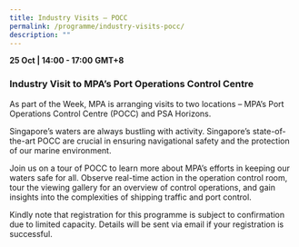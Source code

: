 ```yaml
---
title: Industry Visits – POCC
permalink: /programme/industry-visits-pocc/
description: ""
---
```

<div>
  <b>25 Oct | 14:00 - 17:00</b>&nbsp;<b>GMT+8</b>
  <h3>Industry Visit to MPA’s Port Operations Control Centre</h3>
	<p>As part of the Week, MPA is arranging visits to two locations – MPA’s Port Operations Control Centre (POCC) and PSA Horizons.</p>
	<p>Singapore’s waters are always bustling with activity. Singapore’s state-of-the-art POCC are crucial in ensuring navigational safety and the protection of our marine environment.</p>
	<p>Join us on a tour of POCC to learn more about MPA’s efforts in keeping our waters safe for all. Observe real-time action in the operation control room, tour the viewing gallery for an overview of control operations, and gain insights into the complexities of shipping traffic and port control.</p>
	<p>Kindly note that registration for this programme is subject to confirmation due to limited capacity. Details will be sent via email if your registration is successful.</p>
</div>



<style type="text/css"> 

	
	hr.my-3{
margin-top: 0.75rem;	
	}

    .is-left{
      text-align: left;
    }
    .content h4{
      font-weight: 500; 
      color: #337B9A !important;
      margin-top: 1rem;
    }
    .bg-light {
      background-color: #fff !important;
      box-shadow: 5px 5px 5px 5px rgb(215 215 215), -5px 0 6px -4px rgb(215 215 215);
    }
    .p-4 {
      padding: 1.5rem!important;
    }
  .content a {text-decoration:none;}
	.content h3 { margin-top: 1rem;}
</style>